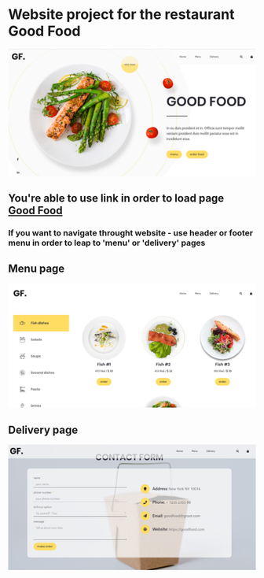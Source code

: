 <h1>Website project for the restaurant Good Food</h1>
<img src="./gitpage/img_1.jpg"/>


<h2>You're able to use link in order to load page
  <div>
  <a href="https://sokolovskiyandrew.github.io/good_food/" targer="blank" >Good Food</a>
  </div>
  
 <h3>If you want to navigate throught website - use header or footer menu in order to leap to 'menu' or 'delivery' pages</h3>

<div>
<h2>Menu page</h2>
  <img src="./gitpage/menu.jpg"/>
</div>

<div>
<h2>Delivery page</h2>
  <img src="./gitpage/contact.jpg"/>
</div>
